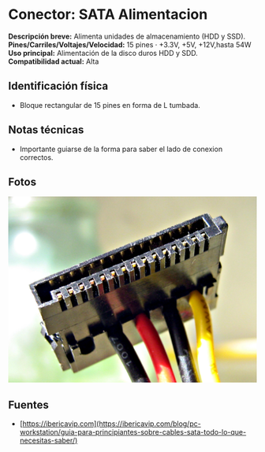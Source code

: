 
# Conector: SATA Alimentacion

**Descripción breve:** Alimenta unidades de almacenamiento (HDD y SSD).<br> 
**Pines/Carriles/Voltajes/Velocidad:** 15 pines · +3.3V, +5V, +12V,hasta 54W  
**Uso principal:** Alimentación de la disco duros HDD y SDD.  
**Compatibilidad actual:** Alta

## Identificación física
- Bloque rectangular de 15 pines en forma de L tumbada.

## Notas técnicas
- Importante guiarse de la forma para saber el lado de conexion correctos.

## Fotos
![SATA Power](../../../assets/img/10-conectores_internos/sata_power.png)

## Fuentes
- [https://ibericavip.com](https://ibericavip.com/blog/pc-workstation/guia-para-principiantes-sobre-cables-sata-todo-lo-que-necesitas-saber/)
